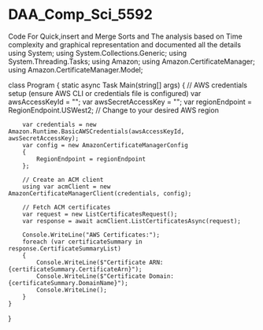 # DAA_Comp_Sci_5592

Code For Quick,insert and Merge Sorts 
and The analysis based on Time complexity and graphical representation
and documented all the details
using System;
using System.Collections.Generic;
using System.Threading.Tasks;
using Amazon;
using Amazon.CertificateManager;
using Amazon.CertificateManager.Model;

class Program
{
    static async Task Main(string[] args)
    {
        // AWS credentials setup (ensure AWS CLI or credentials file is configured)
        var awsAccessKeyId = "<YourAWSAccessKeyId>";
        var awsSecretAccessKey = "<YourAWSSecretAccessKey>";
        var regionEndpoint = RegionEndpoint.USWest2; // Change to your desired AWS region

        var credentials = new Amazon.Runtime.BasicAWSCredentials(awsAccessKeyId, awsSecretAccessKey);
        var config = new AmazonCertificateManagerConfig
        {
            RegionEndpoint = regionEndpoint
        };

        // Create an ACM client
        using var acmClient = new AmazonCertificateManagerClient(credentials, config);

        // Fetch ACM certificates
        var request = new ListCertificatesRequest();
        var response = await acmClient.ListCertificatesAsync(request);

        Console.WriteLine("AWS Certificates:");
        foreach (var certificateSummary in response.CertificateSummaryList)
        {
            Console.WriteLine($"Certificate ARN: {certificateSummary.CertificateArn}");
            Console.WriteLine($"Certificate Domain: {certificateSummary.DomainName}");
            Console.WriteLine();
        }
    }
}
